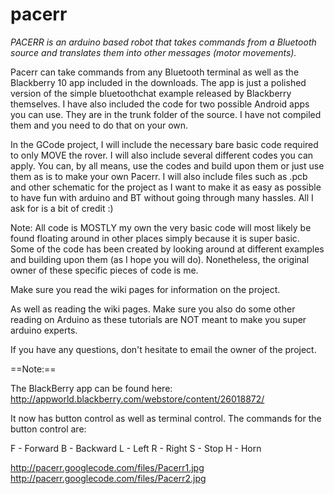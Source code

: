 pacerr
======

*PACERR is an arduino based robot that takes commands from a Bluetooth source and translates them into other messages (motor movements).*

Pacerr can take commands from any Bluetooth terminal as well as the Blackberry 10 app included in the downloads. The app is just a polished version of the simple bluetoothchat example released by Blackberry themselves. I have also included the code for two possible Android apps you can use. They are in the trunk folder of the source. I have not compiled them and you need to do that on your own. 

In the GCode project, I will include the necessary bare basic code required to only MOVE the rover. I will also include several different codes you can apply. You can, by all means, use the codes and build upon them or just use them as is to make your own Pacerr. I will also include files such as .pcb and other schematic for the project as I want to make it as easy as possible to have fun with arduino and BT without going through many hassles. All I ask for is a bit of credit :)

Note: All code is MOSTLY my own the very basic code will most likely be found floating around in other places simply because it is super basic. Some of the code has been created by looking around at different examples and building upon them (as I hope you will do). Nonetheless, the original owner of these specific pieces of code is me.

Make sure you read the wiki pages for information on the project.

As well as reading the wiki pages. Make sure you also do some other reading on Arduino as these tutorials are NOT meant to make you super arduino experts.

If you have any questions, don't hesitate to email the owner of the project.

==Note:==

The BlackBerry app can be found here: http://appworld.blackberry.com/webstore/content/26018872/

It now has button control as well as terminal control. The commands for the button control are:

F - Forward
B - Backward
L - Left
R - Right
S - Stop
H - Horn 

http://pacerr.googlecode.com/files/Pacerr1.jpg
http://pacerr.googlecode.com/files/Pacerr2.jpg
